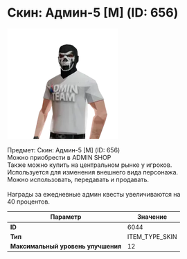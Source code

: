 # Скин: Админ-5 [М] (ID: 656)

![Item Image](../img/6044.webp?raw=true)

Предмет: Скин: Админ-5 [М] (ID: 656)<br>Можно приобрести в ADMIN SHOP<br>Также можно купить на центральном рынке у игроков.<br>Используется для изменения внешнего вида персонажа.<br>Можно использовать, передавать и продавать.<br><br>Награды за ежедневные админ квесты увеличиваются на<br>40 процентов.


| Параметр | Значение |
|----------|----------|
| **ID** | 6044 |
| **Тип** | ITEM_TYPE_SKIN |
| **Максимальный уровень улучшения** | 12 |

